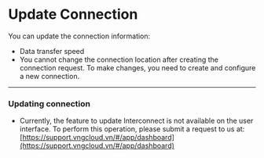 # Update Connection

You can update the connection information:

* Data transfer speed
* You cannot change the connection location after creating the connection request. To make changes, you need to create and configure a new connection.

***

### **Updating connection** <a href="#capnhatketnoi-capnhatketnoi" id="capnhatketnoi-capnhatketnoi"></a>

* Currently, the feature to update Interconnect is not available on the user interface. To perform this operation, please submit a request to us at: [https://support.vngcloud.vn/#/app/dashboard](https://support.vngcloud.vn/#/app/dashboard)
